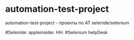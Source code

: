 # automation-test-project
automation-test-project - проекты по AT selenide/selenium

#Selenide:
  appleinsider.
  HH.
#Selenium
  helpDesk
